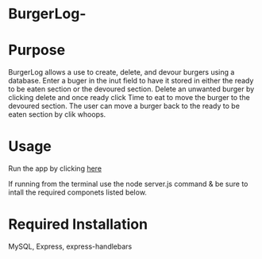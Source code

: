 # BurgerLog-

# Purpose

BurgerLog allows a use to create, delete, and devour burgers using a database. Enter a buger in the inut field to have it stored in either the ready to be eaten section or the devoured section. Delete an unwanted burger by clicking delete and once ready click Time to eat to move the burger to the devoured section. The user can move a burger back to the ready to be eaten section by clik whoops.

# Usage

Run the app by clicking <a href="https://infinite-temple-46499.herokuapp.com/">here<a>

If running from the terminal use the node server.js command & be sure to intall the required componets listed below.

# Required Installation

MySQL, Express, express-handlebars
